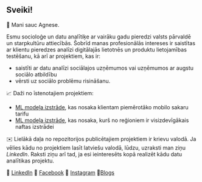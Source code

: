## Sveiki! 

:wave: Mani sauc Agnese. 

Esmu socioloģe un datu analītiķe ar vairāku gadu pieredzi valsts pārvaldē un starpkultūru attiecībās. Šobrīd manas profesionālās intereses ir saistītas ar klientu pieredzes analīzi digitālajās lietotnēs un produktu lietojamības testēšanu, kā arī ar projektiem, kas ir:

- saistīti ar datu analīzi sociālajos uzņēmumos vai uzņēmumos ar augstu sociālo atbildību 
- vērsti uz sociālo problēmu risināšanu.


:chart_with_upwards_trend: Daži no īstenotajiem projektiem:
- [ML modeļa izstrāde](https://nbviewer.jupyter.org/github/agnesepoikane/Practicum-by-Yandex-Data-Scientist/blob/main/01_introduction_to_ML/01_project.ipynb), kas nosaka klientam piemērotāko mobilo sakaru tarifu
- [ML modeļa izstrāde](https://nbviewer.jupyter.org/github/agnesepoikane/Practicum-by-Yandex-Data-Scientist/blob/main/03_ML_for_business/03_project.ipynb), kas nosaka, kurš no reģioniem ir visizdevīgākais naftas izstrādei

:envelope: Lielākā daļa no repozitorijos publicētajiem projektiem ir krievu valodā. Ja vēlies kādu no projektiem lasīt latviešu valodā, lūdzu, uzraksti man ziņu *LinkedIn*. Raksti ziņu arī tad, ja esi ieinteresēts kopā realizēt kādu datu analītikas projektu.


:small_blue_diamond: [LinkedIn](https://www.linkedin.com/in/agnese-poikane/) 
:small_blue_diamond: [Facebook](https://www.facebook.com/agnese.poikane/)
:small_blue_diamond: [Instagram](https://www.instagram.com/poikaneagnese/)
:small_blue_diamond:[Blogs](https://blog.agnesepoikane.com/)

